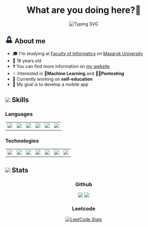 <h1 align="center">What are you doing here?🤨</h1>

<div align="center">
<img src="https://readme-typing-svg.demolab.com?font=Comic+Sans+MS&pause=1000&color=F75C00&center=true&width=435&lines=%F0%9F%A7%A0Mindset+%2B+%F0%9F%92%AAGrindset;Average+Python+enjoyer%F0%9F%98%8E;IT+student+on+Masaryk+University;1.+programmer+of+2023+in+%C5%A0umperk;Average+Rust+hater+%E0%BC%BC+%E3%81%A4+%E2%97%95_%E2%97%95+%E0%BC%BD%E3%81%A4;Always+up+for+a+challenge" alt="Typing SVG"/>
</div>

## <img src = "https://github.com/0xAbdulKhalid/0xAbdulKhalid/raw/main/assets/mdImages/about_me.gif" width=25px /> **About me**

- 🎓 I'm studying at [Faculty of Informatics](https://www.fi.muni.cz/) on [Masaryk University](https://www.muni.cz/en)
- 👴 18 years old
- ❓ You can find more information on [my website](https://filipkrasa.funsite.cz)
- ✨ Interested in 🤖**Machine Learning** and 🏴‍☠️**Pentesting**
- 🔭 Currently working on **self-education**
- 🌱 My goal is to develop a mobile app


## <img src="https://media2.giphy.com/media/QssGEmpkyEOhBCb7e1/giphy.gif?cid=ecf05e47a0n3gi1bfqntqmob8g9aid1oyj2wr3ds3mg700bl&rid=giphy.gif" width=25px> **Skills**

### Languages

<table>
<td><img src="https://cdn.jsdelivr.net/gh/devicons/devicon/icons/python/python-original.svg" width=50px /></td>
<td><img src="https://cdn.jsdelivr.net/gh/devicons/devicon/icons/cplusplus/cplusplus-original.svg" width=50px/></td>
<td><img src="https://cdn.jsdelivr.net/gh/devicons/devicon/icons/javascript/javascript-original.svg" width=50px/></td>
<td><img src="https://cdn.jsdelivr.net/gh/devicons/devicon/icons/html5/html5-original.svg" width=50px/></td>
<td><img src="https://cdn.jsdelivr.net/gh/devicons/devicon/icons/csharp/csharp-original.svg" width=50px/></td>
<td><img src="https://cdn.jsdelivr.net/gh/devicons/devicon/icons/markdown/markdown-original.svg" width=50px/></td>


</table>

### Technologies

<table>
<td><img src="https://cdn.jsdelivr.net/gh/devicons/devicon/icons/linux/linux-original.svg" width=50px/></td>
<td><img src="https://cdn.jsdelivr.net/gh/devicons/devicon/icons/vscode/vscode-original.svg" width=50px/></td>
<td><img src="https://cdn.jsdelivr.net/gh/devicons/devicon/icons/git/git-original.svg" width=50px /></td>
<td><img src="https://cdn.jsdelivr.net/gh/devicons/devicon/icons/github/github-original.svg" width=50px/></td>
<td><img src="https://cdn.jsdelivr.net/gh/devicons/devicon/icons/apache/apache-line-wordmark.svg" width=50px/></td>
<td><img src="https://cdn.jsdelivr.net/gh/devicons/devicon/icons/docker/docker-plain-wordmark.svg" width=50px/></td>
<td><img src="https://cdn.jsdelivr.net/gh/devicons/devicon/icons/mysql/mysql-original-wordmark.svg" width=50px/></td>

</table>
          


## <img src="https://media.giphy.com/media/iY8CRBdQXODJSCERIr/giphy.gif" width=25px> **Stats**

<div align="center">

### Github

<img src="https://github-readme-stats.vercel.app/api/top-langs/?username=Fidasek009&layout=compact&langs_count=10&theme=dark">
<img src="https://github-readme-stats.vercel.app/api?username=Fidasek009&theme=dark&show_icons=true&hide_rank=true&count_private=true&include_all_commits=true&hide_title=true&hide=prs&line_height=25"/>

### Leetcode
[![LeetCode Stats](https://leetcard.jacoblin.cool/fidasek009?theme=dark)](https://leetcode.com/fidasek009/)

</div>




<!--
Used shit:
- https://readme-typing-svg.demolab.com/demo/
- https://github.com/anuraghazra/github-readme-stats
- https://leetcard.jacoblin.cool/
- https://devicon.dev/
-->
